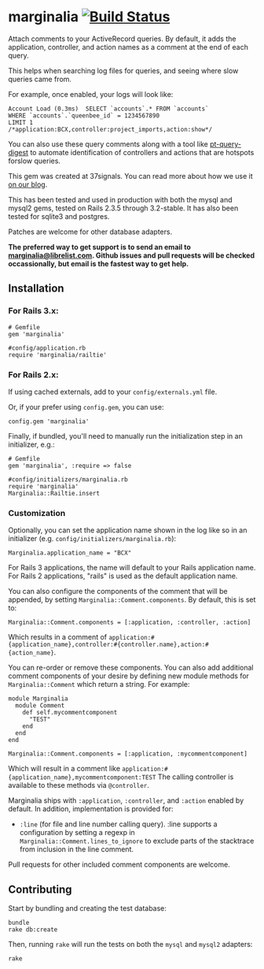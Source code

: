 # marginalia [![Build Status](https://secure.travis-ci.org/basecamp/marginalia.png?branch=master)](http://travis-ci.org/basecamp/marginalia)

Attach comments to your ActiveRecord queries. By default, it adds the application, controller, and action names as a
comment at the end of each query.

This helps when searching log files for queries, and seeing where slow queries came from.

For example, once enabled, your logs will look like:

    Account Load (0.3ms)  SELECT `accounts`.* FROM `accounts` 
    WHERE `accounts`.`queenbee_id` = 1234567890 
    LIMIT 1 
    /*application:BCX,controller:project_imports,action:show*/

You can also use these query comments along with a tool like [pt-query-digest](http://www.percona.com/doc/percona-toolkit/2.1/pt-query-digest.html#query-reviews) 
to automate identification of controllers and actions that are hotspots forslow queries.

This gem was created at 37signals. You can read more about how we use it [on
our blog](http://37signals.com/svn/posts/3130-tech-note-mysql-query-comments-in-rails).

This has been tested and used in production with both the mysql and mysql2 gems, 
tested on Rails 2.3.5 through 3.2-stable. It has also been tested for sqlite3 and postgres.

Patches are welcome for other database adapters. 

**The preferred way to get support is to send an email to
marginalia@librelist.com. Github issues
and pull requests will be checked occassionally, but email is the
fastest way to get help.**

## Installation

### For Rails 3.x:

    # Gemfile
    gem 'marginalia'
    
    #config/application.rb
    require 'marginalia/railtie'


### For Rails 2.x:

If using cached externals, add to your `config/externals.yml` file.

Or, if your prefer using `config.gem`, you can use:

    config.gem 'marginalia'

Finally, if bundled, you'll need to manually run the initialization step in an
initializer, e.g.:
    
    # Gemfile
    gem 'marginalia', :require => false

    #config/initializers/marginalia.rb
    require 'marginalia'
    Marginalia::Railtie.insert

### Customization
Optionally, you can set the application name shown in the log like so in an initializer (e.g. `config/initializers/marginalia.rb`):

    Marginalia.application_name = "BCX"

For Rails 3 applications, the name will default to your Rails application name.
For Rails 2 applications, "rails" is used as the default application name.

You can also configure the components of the comment that will be appended,
by setting `Marginalia::Comment.components`. By default, this is set to:

    Marginalia::Comment.components = [:application, :controller, :action]

Which results in a comment of
`application:#{application_name},controller:#{controller.name},action:#{action_name}`.

You can re-order or remove these components. You can also add additional
comment components of your desire by defining new module methods for
`Marginalia::Comment` which return a string. For example:

    module Marginalia
      module Comment
        def self.mycommentcomponent
          "TEST"
        end
      end
    end

    Marginalia::Comment.components = [:application, :mycommentcomponent]

Which will result in a comment like
`application:#{application_name},mycommentcomponent:TEST`
The calling controller is available to these methods via `@controller`.

Marginalia ships with `:application`, `:controller`, and `:action` enabled by
default. In addition, implementation is provided for:
  * `:line` (for file and line number calling query). :line supports
    a configuration by setting a regexp in `Marginalia::Comment.lines_to_ignore`
    to exclude parts of the stacktrace from inclusion in the line comment.

Pull requests for other included comment components are welcome.

## Contributing

Start by bundling and creating the test database:

    bundle
    rake db:create

Then, running `rake` will run the tests on both the `mysql` and `mysql2` adapters:

    rake

